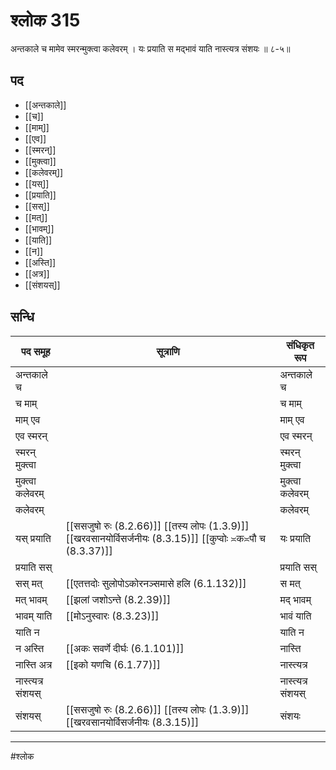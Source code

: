 # श्लोक 315

अन्तकाले च मामेव स्मरन्मुक्त्वा कलेवरम् ।
यः प्रयाति स मद्भावं याति नास्त्यत्र संशयः ॥ ८-५॥


## पद 

- [[अन्तकाले]]
- [[च]]
- [[माम्]]
- [[एव]]
- [[स्मरन्]]
- [[मुक्त्वा]]
- [[कलेवरम्]]
- [[यस्]]
- [[प्रयाति]]
- [[सस्]]
- [[मत्]]
- [[भावम्]]
- [[याति]]
- [[न]]
- [[अस्ति]]
- [[अत्र]]
- [[संशयस्]]

## सन्धि

| पद समूह | सूत्राणि | संधिकृत रूप |
| ----- | ----- | ----- |
| अन्तकाले च |  | अन्तकाले च |
| च माम् |  | च माम् |
| माम् एव |  | माम् एव |
| एव स्मरन् |  | एव स्मरन् |
| स्मरन् मुक्त्वा |  | स्मरन् मुक्त्वा |
| मुक्त्वा कलेवरम् |  | मुक्त्वा कलेवरम् |
| कलेवरम् |  | कलेवरम् |
| यस् प्रयाति |  [[ससजुषो रुः (8.2.66)]] [[तस्य लोपः (1.3.9)]] [[खरवसानयोर्विसर्जनीयः (8.3.15)]] [[कुप्वोः ≍क≍पौ च (8.3.37)]] | यः प्रयाति |
| प्रयाति सस् |  | प्रयाति सस् |
| सस् मत् |  [[एतत्तदोः सुलोपोऽकोरनञ्समासे हलि (6.1.132)]] | स मत् |
| मत् भावम् |  [[झलां जशोऽन्ते (8.2.39)]] | मद् भावम् |
| भावम् याति |  [[मोऽनुस्वारः (8.3.23)]] | भावं याति |
| याति न |  | याति न |
| न अस्ति |  [[अकः सवर्णे दीर्घः (6.1.101)]] | नास्ति |
| नास्ति अत्र |  [[इको यणचि (6.1.77)]] | नास्त्यत्र |
| नास्त्यत्र संशयस् |  | नास्त्यत्र संशयस् |
| संशयस् |  [[ससजुषो रुः (8.2.66)]] [[तस्य लोपः (1.3.9)]] [[खरवसानयोर्विसर्जनीयः (8.3.15)]] | संशयः |


---

#श्लोक